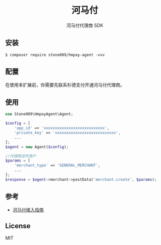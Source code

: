<h1 align="center"> 河马付 </h1>

<p align="center"> 河马付代理商 SDK</p>


## 安装

```shell
$ composer require stone009/hmpay-agent -vvv
```

## 配置
在使用本扩展前，你需要先联系杉德支付开通河马付代理商。

## 使用

```php
use Stone009\HmpayAgent\Agent;

$config = [
    'app_id' => 'xxxxxxxxxxxxxxxxxxxxxxxxxxx',
    'private_key' => 'xxxxxxxxxxxxxxxxxxxxxxxxxxx',
    ...
];
$agent = new Agent($config);

//代理商进件商户
$params = [
    'merchant_type' => 'GENERAL_MERCHANT',
    ...
];
$response = $agent->merchant->postData('merchant.create', $params);
```


## 参考
- [河马付接入指南](https://sand.yuque.com/docs/share/f5840d84-08a3-409d-8ab9-854d30562660)

## License

MIT